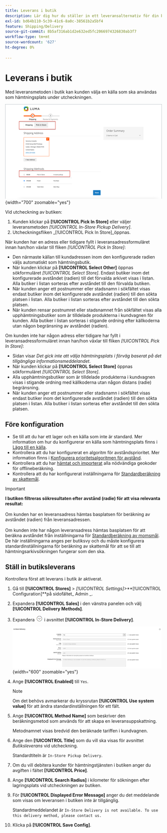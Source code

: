 ```yaml
---
title: Leverans i butik
description: Lär dig hur du ställer in ett leveransalternativ för din butik.
exl-id: bd64b110-5c39-41c6-8a0c-38561b2a5bf4
feature: Shipping/Delivery
source-git-commit: 8b5af316ab1d2e632ed5fc2066974326830ab3f7
workflow-type: tm+mt
source-wordcount: '627'
ht-degree: 0%

---
```


# Leverans i butik

Med leveransmetoden i butik kan kunden välja en källa som ska användas som hämtningsplats under utcheckningen.

![Leveransmetod i butik vid utcheckning](./assets/luma-in-store-example.png){width="700" zoomable="yes"}

Vid utcheckning av butiken:

1. Kunden klickar på **[!UICONTROL Pick In Store]** eller väljer leveransmetoden _[!UICONTROL In-Store Pickup Delivery]_.
1. Utcheckningsfliken _[!UICONTROL Pick In Store]_öppnas.

När kunden har en adress eller tidigare fyllt i leveransadressformuläret innan han/hon växlar till fliken _[!UICONTROL Pick In Store]_:

- Den närmaste källan till kundadressen inom den konfigurerade radien väljs automatiskt som hämtningsbutik.
- När kunden klickar på **[!UICONTROL Select Other]** öppnas sökformuläret _[!UICONTROL Select Store]_. Endast butiker inom det konfigurerade avståndet (radien) till det förvalda arkivet visas i listan. Alla butiker i listan sorteras efter avståndet till den förvalda butiken.
- När kunden anger ett postnummer eller stadsnamn i sökfältet visas endast butiker inom det konfigurerade avståndet (radien) till den sökta platsen i listan. Alla butiker i listan sorteras efter avståndet till den sökta platsen.
- När kunden rensar postnumret eller stadsnamnet från sökfältet visas alla upphämtningsbutiker som är tilldelade produkterna i kundvagnen för kunden. Alla butiker i listan sorteras i stigande ordning efter källkoderna utan någon begränsning av avståndet (radien).

Om kunden inte har någon adress eller tidigare har fyllt i leveransadressformuläret innan han/hon växlar till fliken _[!UICONTROL Pick In Store]_:

- Sidan visar _Det gick inte att välja hämtningsplats i förväg baserat på det tillgängliga informationsmeddelandet_.
- När kunden klickar på **[!UICONTROL Select Store]** öppnas sökformuläret _[!UICONTROL Select Store]_.
- Alla upphämtningsbutiker som är tilldelade produkterna i kundvagnen visas i stigande ordning med källkoderna utan någon distans (radie) begränsning.
- När kunden anger ett postnummer eller stadsnamn i sökfältet visas endast butiker inom det konfigurerade avståndet (radien) till den sökta platsen i listan. Alla butiker i listan sorteras efter avståndet till den sökta platsen.

## Före konfiguration

- Se till att du har ett lager och en källa som inte är standard. Mer information om hur du konfigurerar en källa som hämtningsplats finns i [Lägg till en källa](../inventory-management/sources-add.md).
- Kontrollera att du har konfigurerat en algoritm för avståndsprioritet. Mer information finns i [Konfigurera prioritetsalgoritmen för avstånd](../inventory-management/distance-priority-algorithm.md).
- Kontrollera att du har [hämtat och importerat](../inventory-management/cli.md#import-geocodes) alla nödvändiga geokoder för offlineberäkning.
- Kontrollera att du har konfigurerat inställningarna för [Standardberäkning av skattemål](../configuration-reference/sales/tax.md#default-tax-destination-calculation).

>[!IMPORTANT]
>
>**I butiken filtreras sökresultaten efter avstånd (radie) för att visa relevanta resultat:**<br><br>
>Om kunden har en leveransadress hämtas basplatsen för beräkning av avståndet (radien) från leveransadressen.<br><br>
>Om kunden inte har någon leveransadress hämtas basplatsen för att beräkna avståndet från inställningarna för [Standardberäkning av momsmål](../configuration-reference/sales/tax.md#default-tax-destination-calculation). De här inställningarna anges per butiksvy och du måste konfigurera standardinställningarna för beräkning av skattemål för att se till att hämtningsarkivsökningen fungerar som den ska.

## Ställ in butiksleverans

Kontrollera först att leverans i butik är aktiverat.

1. Gå till **[!UICONTROL Stores]** > _[!UICONTROL Settings]_>**[!UICONTROL Configuration]**på sidofältet_ Admin _.

1. Expandera **[!UICONTROL Sales]** i den vänstra panelen och välj **[!UICONTROL Delivery Methods]**.

1. Expandera ![Expansionsväljaren](../assets/icon-display-expand.png) i avsnittet **[!UICONTROL In-Store Delivery]**.

   ![Butiksleverans](../configuration-reference/sales/assets/delivery-methods-in-store-delivery.png){width="600" zoomable="yes"}

1. Ange **[!UICONTROL Enabled]** till `Yes`.

   >[!NOTE]
   >
   >Om det behövs avmarkerar du kryssrutan **[!UICONTROL Use system value]** för att ändra standardinställningen för ett fält.

1. Ange **[!UICONTROL Method Name]** som beskriver den beräkningsmetod som används för att skapa en leveransuppskattning.

   Metodnamnet visas bredvid den beräknade tariffen i kundvagnen.

1. Ange den **[!UICONTROL Title]** som du vill ska visas för avsnittet _Butiksleverans_ vid utcheckning.

   Standardtiteln är `In-Store Pickup Delivery`.

1. Om du vill debitera kunder för hämtningstjänsten i butiken anger du avgiften i fältet **[!UICONTROL Price]**.

1. Ange **[!UICONTROL Search Radius]** i kilometer för sökningen efter lagringsplats vid utcheckningen av butiken.

1. För **[!UICONTROL Displayed Error Message]** anger du det meddelande som visas om leveransen i butiken inte är tillgänglig.

   Standardmeddelandet är `In-Store Delivery is not available. To use this delivery method, please contact us.`

1. Klicka på **[!UICONTROL Save Config]**.

